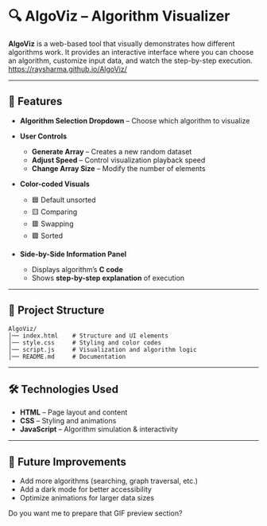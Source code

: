 # 🔍 AlgoViz – Algorithm Visualizer

**AlgoViz** is a web-based tool that visually demonstrates how different algorithms work.
It provides an interactive interface where you can choose an algorithm, customize input data, and watch the step-by-step execution.
https://raysharma.github.io/AlgoViz/

---

## 🚀 Features

* **Algorithm Selection Dropdown** – Choose which algorithm to visualize
* **User Controls**

  * **Generate Array** – Creates a new random dataset
  * **Adjust Speed** – Control visualization playback speed
  * **Change Array Size** – Modify the number of elements
* **Color-coded Visuals**

  * 🟦 Default unsorted
  * 🟨 Comparing
  * 🟥 Swapping
  * 🟩 Sorted
* **Side-by-Side Information Panel**

  * Displays algorithm’s **C code**
  * Shows **step-by-step explanation** of execution

---

## 📂 Project Structure

```
AlgoViz/
│── index.html    # Structure and UI elements
│── style.css     # Styling and color codes
│── script.js     # Visualization and algorithm logic
│── README.md     # Documentation
```

---

## 🛠 Technologies Used

* **HTML** – Page layout and content
* **CSS** – Styling and animations
* **JavaScript** – Algorithm simulation & interactivity


---

## 🌟 Future Improvements

* Add more algorithms (searching, graph traversal, etc.)
* Add a dark mode for better accessibility
* Optimize animations for larger data sizes




Do you want me to prepare that GIF preview section?
